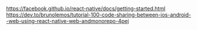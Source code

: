 
https://facebook.github.io/react-native/docs/getting-started.html
https://dev.to/brunolemos/tutorial-100-code-sharing-between-ios-android--web-using-react-native-web-andmonorepo-4pej

